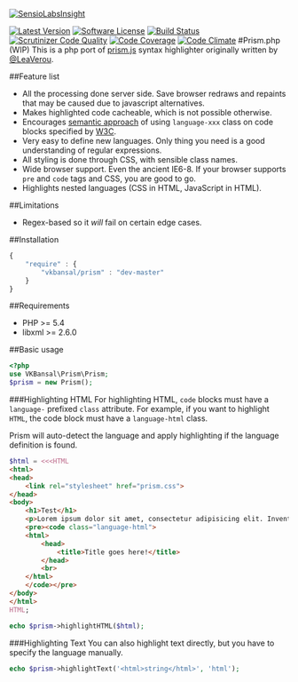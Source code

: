 [![SensioLabsInsight](https://insight.sensiolabs.com/projects/aa72708a-2b29-4316-aa02-febeca97970b/big.png)](https://insight.sensiolabs.com/projects/aa72708a-2b29-4316-aa02-febeca97970b)

[![Latest Version](https://img.shields.io/packagist/v/vkbansal/prism.svg?style=flat-square)](https://packagist.org/packages/vkbansal/prism.php)
[![Software License](http://img.shields.io/badge/License-BSD--3-brightgreen.svg?style=flat-square)](LICENSE)
[![Build Status](https://img.shields.io/travis/vkbansal/prism.php.svg?style=flat-square)](https://travis-ci.org/vkbansal/prism.php)
[![Scrutinizer Code Quality](https://img.shields.io/scrutinizer/g/vkbansal/prism.php.svg?style=flat-square)](https://scrutinizer-ci.com/g/vkbansal/prism.php/?branch=master)
[![Code Coverage](https://img.shields.io/scrutinizer/coverage/g/vkbansal/prism.php.svg?style=flat-square)](https://scrutinizer-ci.com/g/vkbansal/prism.php/?branch=master)
[![Code Climate](https://img.shields.io/codeclimate/github/vkbansal/prism.php.svg?style=flat-square)](https://codeclimate.com/github/vkbansal/prism.php)
#Prism.php (WIP)
This is a php port of [prism.js](https://github.com/LeaVerou/prism) syntax highlighter originally written by [@LeaVerou](http://github.com/LeaVerou).
 
##Feature list
- All the processing done server side. Save browser redraws and repaints that may be caused due to javascript alternatives.
- Makes highlighted code cacheable, which is not possible otherwise.
- Encourages [semantic approach](http://www.w3.org/TR/html5/text-level-semantics.html#the-code-element) of using `language-xxx` class on code blocks specified by [W3C](http://www.w3.org/).
- Very easy to define new languages. Only thing you need is a good understanding of regular expressions.
- All styling is done through CSS, with sensible class names.
- Wide browser support. Even the ancient IE6-8. If your browser supports `pre` and `code` tags and CSS, you are good to go.
- Highlights nested languages (CSS in HTML, JavaScript in HTML).

##Limitations
- Regex-based so it *will* fail on certain edge cases.

##Installation
```js
{
    "require" : {
        "vkbansal/prism" : "dev-master"
    }
}
```
##Requirements
- PHP >= 5.4
- libxml >= 2.6.0

##Basic usage

```php
<?php
use VKBansal\Prism\Prism;
$prism = new Prism();
```

###Highlighting HTML
For highlighting HTML, `code` blocks must have a `language-` prefixed `class` attribute. For example, if you want to highlight `HTML`, the code block must have a `language-html` class.

Prism will auto-detect the language and apply highlighting if the language definition is found.

```php
$html = <<<HTML
<html>
<head>
    <link rel="stylesheet" href="prism.css">
</head>
<body>
    <h1>Test</h1>
    <p>Lorem ipsum dolor sit amet, consectetur adipisicing elit. Inventore laboriosam, magni facilis accusantium officia tenetur <code>voluptatum</code> voluptatem incidunt minus, corporis vel in sed veniam architecto? Doloremque nam excepturi pariatur, harum?</p>
    <pre><code class="language-html">
    <html>
        <head>
            <title>Title goes here!</title>
        </head>
        <br>
    </html>
    </code></pre>
</body>
</html>
HTML;

echo $prism->highlightHTML($html);
```

###Highlighting Text
You can also highlight text directly, but you have to specify the language manually.

```php
echo $prism->highlightText('<html>string</html>', 'html');
```

